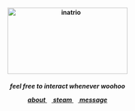 <h4 align="center">
<img src="https://pa1.aminoapps.com/6524/0c1dc71766ae71ee57d742b7f174f5f6d0863ba8_hq.gif"width="270" height="150" alt="inatrio">
<br>
</h4>
<h5 align="center">
<p align> feel free to interact whenever woohoo </p>
<a href=https://rentry.co/kancho> about </a>⠀<a href=https://steamcommunity.com/id/katocha/> steam </a>⠀<a href=https://gantz.atabook.org> message </a>
